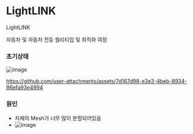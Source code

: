 # LightLINK
LightLINK

자동차 및 자동차 전등 퀄리티업 및 최적화 여정

### 초기상태

![image](https://github.com/user-attachments/assets/98210fd5-7d6f-4aa8-94fd-ca5182f0d269)

https://github.com/user-attachments/assets/7d167d98-e3e3-4beb-8934-86efa93e4994


### 원인
- 차체의 Mesh가 너무 많이 분할되어있음
- ![image](https://github.com/user-attachments/assets/e73fdddc-7b98-4372-a6d1-6226e4c0c7bc)
